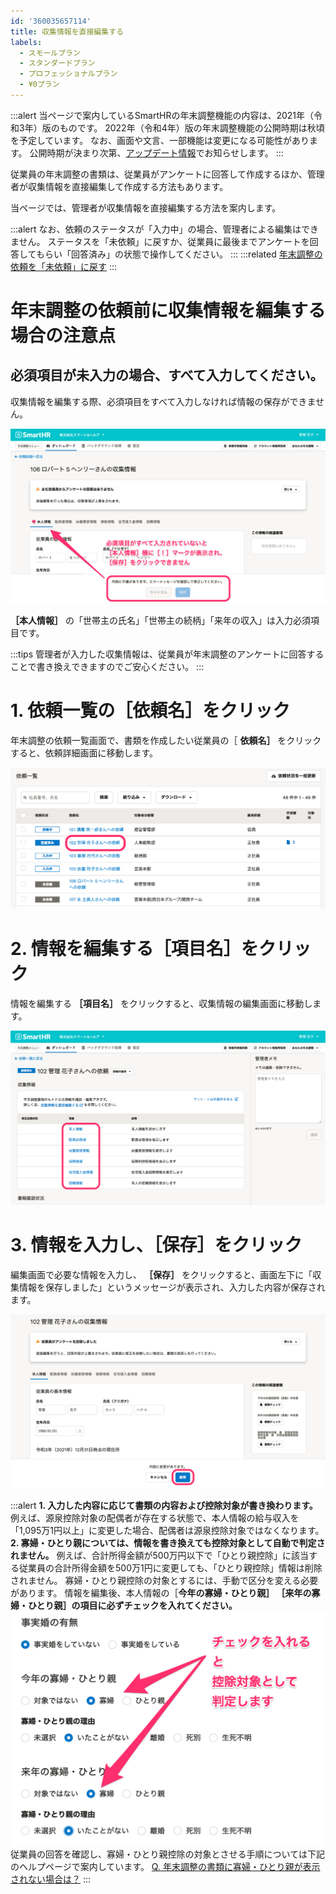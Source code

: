 ```yaml
---
id: '360035657114'
title: 収集情報を直接編集する
labels:
  - スモールプラン
  - スタンダードプラン
  - プロフェッショナルプラン
  - ¥0プラン
---
```

:::alert
当ページで案内しているSmartHRの年末調整機能の内容は、2021年（令和3年）版のものです。
2022年（令和4年）版の年末調整機能の公開時期は秋頃を予定しています。
なお、画面や文言、一部機能は変更になる可能性があります。
公開時期が決まり次第、[アップデート情報](https://smarthr.jp/update)でお知らせします。
:::

従業員の年末調整の書類は、従業員がアンケートに回答して作成するほか、管理者が収集情報を直接編集して作成する方法もあります。

当ページでは、管理者が収集情報を直接編集する方法を案内します。

:::alert
なお、依頼のステータスが「入力中」の場合、管理者による編集はできません。
ステータスを「未依頼」に戻すか、従業員に最後までアンケートを回答してもらい「回答済み」の状態で操作してください。
:::
:::related
[年末調整の依頼を「未依頼」に戻す](https://knowledge.smarthr.jp/hc/ja/articles/360034870774)
:::

# 年末調整の依頼前に収集情報を編集する場合の注意点

## 必須項目が未入力の場合、すべて入力してください。

収集情報を編集する際、必須項目をすべて入力しなければ情報の保存ができません。

![](./00________SmartHR____________.png)

 **［本人情報］** の「世帯主の氏名」「世帯主の続柄」「来年の収入」は入力必須項目です。

:::tips
管理者が入力した収集情報は、従業員が年末調整のアンケートに回答することで書き換えできますのでご安心ください。
:::

# 1\. 依頼一覧の［依頼名］をクリック

年末調整の依頼一覧画面で、書類を作成したい従業員の［ **依頼名］** をクリックすると、依頼詳細画面に移動します。

![](./01________SmartHR____________.png)

# 2\. 情報を編集する［項目名］をクリック

情報を編集する **［項目名］** をクリックすると、収集情報の編集画面に移動します。

![](./02________SmartHR____________.png)

# 3\. 情報を入力し、［保存］をクリック

編集画面で必要な情報を入力し、 **［保存］** をクリックすると、画面左下に「収集情報を保存しました」というメッセージが表示され、入力した内容が保存されます。

![](./03________SmartHR____________.png)

:::alert
**1\. 入力した内容に応じて書類の内容および控除対象が書き換わります。**
例えば、源泉控除対象の配偶者が存在する状態で、本人情報の給与収入を「1,095万1円以上」に変更した場合、配偶者は源泉控除対象ではなくなります。
**2\. 寡婦・ひとり親については、情報を書き換えても控除対象として自動で判定されません。**
例えば、合計所得金額が500万円以下で「ひとり親控除」に該当する従業員の合計所得金額を500万1円に変更しても、「ひとり親控除」情報は削除されません。
寡婦・ひとり親控除の対象とするには、手動で区分を変える必要があります。
情報を編集後、本人情報の［**今年の寡婦・ひとり親］ ［来年の寡婦・ひとり親］の項目に必ずチェックを入れてください。**
![](./04________SmartHR____________.png)
従業員の回答を確認し、寡婦・ひとり親控除の対象とさせる手順については下記のヘルプページで案内しています。
[Q. 年末調整の書類に寡婦・ひとり親が表示されない場合は？](https://knowledge.smarthr.jp/hc/ja/articles/360039191593)
:::
